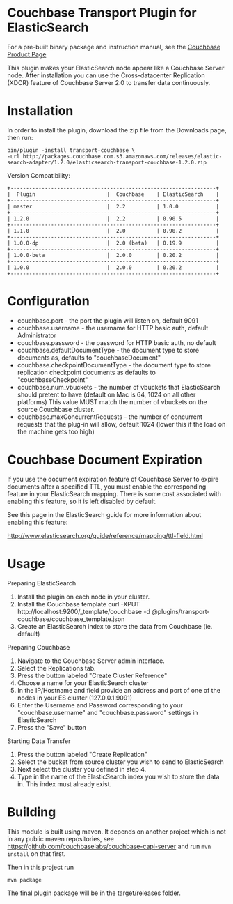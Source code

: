 Couchbase Transport Plugin for ElasticSearch
=================================================

For a pre-built binary package and instruction manual, see the [Couchbase Product Page](http://www.couchbase.com/elasticsearch-plug-in)

This plugin makes your ElasticSearch node appear like a Couchbase Server node.  After installation you can use the Cross-datacenter Replication (XDCR) feature of Couchbase Server 2.0 to transfer data continuously.

Installation
============

In order to install the plugin, download the zip file from the Downloads page, then run: 

    bin/plugin -install transport-couchbase \
    -url http://packages.couchbase.com.s3.amazonaws.com/releases/elastic-search-adapter/1.2.0/elasticsearch-transport-couchbase-1.2.0.zip
    
Version Compatibility:

    +------------------------------------------------------------------+
    |  Plugin                       |  Couchbase    | ElasticSearch    |
    +------------------------------------------------------------------+
    | master                        |  2.2          | 1.0.0            |
    +------------------------------------------------------------------+
    | 1.2.0                         |  2.2          | 0.90.5           |
    +------------------------------------------------------------------+
    | 1.1.0                         |  2.0          | 0.90.2           |
    +------------------------------------------------------------------+
    | 1.0.0-dp                      |  2.0 (beta)   | 0.19.9           |
    +------------------------------------------------------------------+
    | 1.0.0-beta                    |  2.0.0        | 0.20.2           |
    +------------------------------------------------------------------+
    | 1.0.0                         |  2.0.0        | 0.20.2           |
    +------------------------------------------------------------------+
    
Configuration
=============

- couchbase.port - the port the plugin will listen on, default 9091
- couchbase.username - the username for HTTP basic auth, default Administrator
- couchbase.password - the password for HTTP basic auth, no default
- couchbase.defaultDocumentType - the document type to store documents as, defaults to "couchbaseDocument"
- couchbase.checkpointDocumentType - the document type to store replication checkpoint documents as defaults to "couchbaseCheckpoint"
- couchbase.num_vbuckets - the number of vbuckets that ElasticSearch should pretent to have (default on Mac is 64, 1024 on all other platforms)  This value MUST match the number of vbuckets on the source Couchbase cluster.
- couchbase.maxConcurrentRequests - the number of concurrent requests that the plug-in will allow, default 1024 (lower this if the load on the machine gets too high)

Couchbase Document Expiration
=============================

If you use the document expiration feature of Couchbase Server to expire documents after a specified TTL, you must enable the corresponding feature in your ElasticSearch mapping.  There is some cost associated with enabling this feature, so it is left disabled by default.

See this page in the ElasticSearch guide for more information about enabling this feature:

http://www.elasticsearch.org/guide/reference/mapping/ttl-field.html


Usage
=====

Preparing ElasticSearch

1. Install the plugin on each node in your cluster.
2. Install the Couchbase template
    curl -XPUT http://localhost:9200/_template/couchbase -d @plugins/transport-couchbase/couchbase_template.json
3. Create an ElasticSearch index to store the data from Couchbase (ie. default)

Preparing Couchbase

1. Navigate to the Couchbase Server admin interface.
2. Select the Replications tab.
3. Press the button labeled "Create Cluster Reference"
4. Choose a name for your ElasticSearch cluster
5. In the IP/Hostname and field provide an address and port of one of the nodes in your ES cluster (127.0.0.1:9091)
6. Enter the Username and Password corresponding to your "couchbase.username" and "couchbase.password" settings in ElasticSearch
7. Press the "Save" button

Starting Data Transfer

1. Press the button labeled "Create Replication"
2. Select the bucket from source cluster you wish to send to ElasticSearch
3. Next select the cluster you defined in step 4.
4. Type in the name of the ElasticSearch index you wish to store the data in.  This index must already exist.

Building
========

This module is built using maven.  It depends on another project which is not in any public maven repositories, see https://github.com/couchbaselabs/couchbase-capi-server and run `mvn install` on that first.

Then in this project run

    mvn package
    
The final plugin package will be in the target/releases folder.
